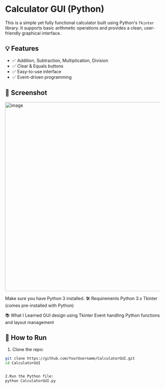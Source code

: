 # Calculator GUI (Python)

This is a simple yet fully functional calculator built using Python's `Tkinter` library. It supports basic arithmetic operations and provides a clean, user-friendly graphical interface.

## 💡 Features

- ✅ Addition, Subtraction, Multiplication, Division
- ✅ Clear & Equals buttons
- ✅ Easy-to-use interface
- ✅ Event-driven programming



## 📸 Screenshot
<img width="923" height="615" alt="image" src="https://github.com/user-attachments/assets/4719f133-03e8-4f2f-bef4-78c777647598" />




Make sure you have Python 3 installed.
🛠️ Requirements
Python 3.x
Tkinter (comes pre-installed with Python)


📚 What I Learned
GUI design using Tkinter
Event handling
Python functions and layout management

 
## 🚀 How to Run

1. Clone the repo:
```bash
git clone https://github.com/YourUsername/CalculatorGUI.git
cd CalculatorGUI


2.Run the Python file:
python CalculatorGUI.py

